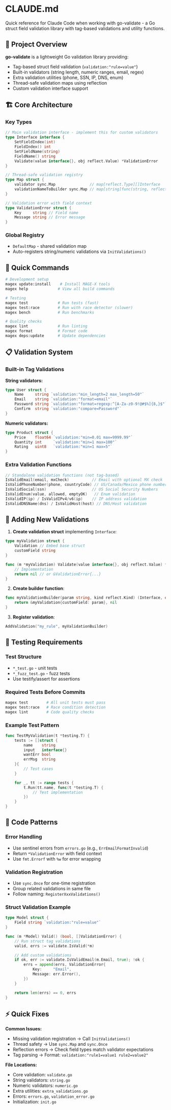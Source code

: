 # CLAUDE.md

Quick reference for Claude Code when working with go-validate - a Go struct field validation library with tag-based validations and utility functions.

## 🎯 Project Overview

**go-validate** is a lightweight Go validation library providing:
- Tag-based struct field validation (`validation:"rule=value"`)
- Built-in validators (string length, numeric ranges, email, regex)
- Extra validation utilities (phone, SSN, IP, DNS, enum)
- Thread-safe validation maps using reflection
- Custom validation interface support

## 🏗️ Core Architecture

### Key Types
```go
// Main validation interface - implement this for custom validators
type Interface interface {
    SetFieldIndex(int)
    FieldIndex() int
    SetFieldName(string)
    FieldName() string
    Validate(value interface{}, obj reflect.Value) *ValidationError
}

// Thread-safe validation registry
type Map struct {
    validator sync.Map               // map[reflect.Type][]Interface
    validationNameToBuilder sync.Map // map[string]func(string, reflect.Kind) (Interface, error)
}

// Validation error with field context
type ValidationError struct {
    Key     string // Field name
    Message string // Error message
}
```

### Global Registry
- `DefaultMap` - shared validation map
- Auto-registers string/numeric validations via `InitValidations()`

## 🚀 Quick Commands

```bash
# Development setup
magex update:install    # Install MAGE-X tools
magex help             # View all build commands

# Testing
magex test             # Run tests (fast)
magex test:race        # Run with race detector (slower)
magex bench            # Run benchmarks

# Quality checks
magex lint             # Run linting
magex format           # Format code
magex deps:update      # Update dependencies
```

## 📋 Validation System

### Built-in Tag Validations

**String validators:**
```go
type User struct {
    Name     string `validation:"min_length=2 max_length=50"`
    Email    string `validation:"format=email"`
    Password string `validation:"format=regexp:^[A-Za-z0-9!@#$%]{8,}$"`
    Confirm  string `validation:"compare=Password"`
}
```

**Numeric validators:**
```go
type Product struct {
    Price    float64 `validation:"min=0.01 max=9999.99"`
    Quantity int     `validation:"min=1 max=100"`
    Rating   uint8   `validation:"min=1 max=5"`
}
```

### Extra Validation Functions
```go
// Standalone validation functions (not tag-based)
IsValidEmail(email, mxCheck)          // Email with optional MX check
IsValidPhoneNumber(phone, countryCode) // US/Canada/Mexico phone numbers
IsValidSocial(ssn)                    // US Social Security Numbers
IsValidEnum(value, allowed, emptyOK)   // Enum validation
IsValidIP(ip) / IsValidIPv4/v6(ip)    // IP address validation
IsValidDNSName(dns) / IsValidHost(host) // DNS/Host validation
```

## 🔧 Adding New Validations

1. **Create validation struct** implementing `Interface`:
```go
type myValidation struct {
    Validation // Embed base struct
    customField string
}

func (m *myValidation) Validate(value interface{}, obj reflect.Value) *ValidationError {
    // Implementation
    return nil // or &ValidationError{...}
}
```

2. **Create builder function**:
```go
func myValidationBuilder(param string, kind reflect.Kind) (Interface, error) {
    return &myValidation{customField: param}, nil
}
```

3. **Register validation**:
```go
AddValidation("my_rule", myValidationBuilder)
```

## 🧪 Testing Requirements

### Test Structure
- `*_test.go` - unit tests
- `*_fuzz_test.go` - fuzz tests
- Use testify/assert for assertions

### Required Tests Before Commits
```bash
magex test        # All unit tests must pass
magex test:race   # Race condition detection
magex lint        # Code quality checks
```

### Example Test Pattern
```go
func TestMyValidation(t *testing.T) {
    tests := []struct {
        name    string
        input   interface{}
        wantErr bool
        errMsg  string
    }{
        // Test cases
    }

    for _, tt := range tests {
        t.Run(tt.name, func(t *testing.T) {
            // Test implementation
        })
    }
}
```

## 📝 Code Patterns

### Error Handling
- Use sentinel errors from `errors.go` (e.g., `ErrEmailFormatInvalid`)
- Return `*ValidationError` with field context
- Use `fmt.Errorf` with `%w` for error wrapping

### Validation Registration
- Use `sync.Once` for one-time registration
- Group related validations in same file
- Follow naming: `RegisterXxxValidations()`

### Struct Validation Example
```go
type Model struct {
    Field string `validation:"rule=value"`
}

func (m *Model) Valid() (bool, []ValidationError) {
    // Run struct tag validations
    valid, errs := validate.IsValid(*m)

    // Add custom validations
    if ok, err := validate.IsValidEmail(m.Email, true); !ok {
        errs = append(errs, ValidationError{
            Key:     "Email",
            Message: err.Error(),
        })
    }

    return len(errs) == 0, errs
}
```

## ⚡ Quick Fixes

**Common Issues:**
- Missing validation registration → Call `InitValidations()`
- Thread safety → Use `sync.Map` and `sync.Once`
- Reflection errors → Check field types match validator expectations
- Tag parsing → Format: `validation:"rule1=value1 rule2=value2"`

**File Locations:**
- Core validation: `validate.go`
- String validators: `string.go`
- Numeric validators: `numeric.go`
- Extra utilities: `extra_validations.go`
- Errors: `errors.go`, `validation_error.go`
- Initialization: `init.go`
